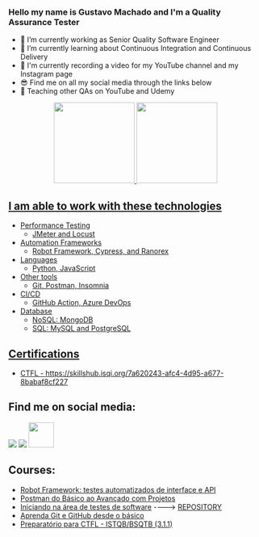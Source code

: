 ### Hello my name is Gustavo Machado and I'm a Quality Assurance Tester

- 🔭 I’m currently working as Senior Quality Software Engineer
- 🌱 I’m currently learning about Continuous Integration and Continuous Delivery
- 🎥 I'm currently recording a video for my YouTube channel and my Instagram page
- 😎 Find me on all my social media through the links below
- 📘 Teaching other QAs on YouTube and Udemy

<div align="center">
  <a href="https://github.com/gesmachado">
  <img height="160em" src="https://github-readme-stats-sigma-five.vercel.app/api?username=gesmachado&show_icons=true&theme=vision-friendly-dark&include_all_commits=true&count_private=true"/>
  <img height="160em" src="https://github-readme-stats-sigma-five.vercel.app/api/top-langs/?username=gesmachado&layout=compact&langs_count=7&theme=vision-friendly-dark"/>
</div>
 
## I am able to work with these technologies
  * Performance Testing
    * JMeter and Locust
  * Automation Frameworks
    * Robot Framework, Cypress, and Ranorex
  * Languages
    * Python, JavaScript
  * Other tools
    * Git, Postman, Insomnia
  * CI/CD
    * GitHub Action, Azure DevOps
  * Database
    * NoSQL: MongoDB
    * SQL: MySQL and PostgreSQL    
  
## Certifications
  * CTFL - https://skillshub.isqi.org/7a620243-afc4-4d95-a677-8babaf8cf227
   
## Find me on social media: 
  <a href="https://www.linkedin.com/in/qagesmachado/" target="_blank"><img src="https://img.shields.io/badge/-LinkedIn-%230077B5?style=for-the-badge&logo=linkedin&logoColor=white" target="_blank"></a>
  <a href="https://www.youtube.com/@qagesmachado" target="_blank"><img src="https://img.shields.io/badge/YouTube-red?style=for-the-badge&logo=youtube&logoColor=white" target="_blank"></a>
  <a href="https://linktr.ee/qagesmachado" target="_blank"><img src="https://user-images.githubusercontent.com/12532733/90986349-ce9c2600-e547-11ea-9fd5-808801bb5a7d.png" target="_blank"  width="50" height="50" ></a> 

## Courses: 
  * <a href="https://www.udemy.com/course/robot-framework-testes-automatizados-de-interface-e-api/?referralCode=3328501F5ADA67F6232B"> Robot Framework: testes automatizados de interface e API</a>
  * <a href="https://www.udemy.com/course/postman-do-basico-ao-avancado-com-projetos/?referralCode=3ED49D8F294C92F0B8A1"> Postman do Básico ao Avançado com Projetos</a>
  * <a href="https://www.udemy.com/course/iniciando-na-area-de-testes-de-software/?referralCode=EA0BC9A8C708B9EBEE5D"> Iniciando na área de testes de software</a> ---->  <a href="https://github.com/gesmachado/udemy_curso_introducao_testes"> REPOSITORY</a>
  * <a href="https://www.udemy.com/course/aprenda-git-e-github-desde-o-basico/?referralCode=007EDB0484C211DD47EB"> Aprenda Git e GitHub desde o básico</a>
  * <a href="https://www.udemy.com/course/preparatorio-para-ctfl-istqbbsqtb/?referralCode=4AB0134D518C12E837A7"> Preparatório para CTFL - ISTQB/BSQTB (3.1.1)</a>
  
